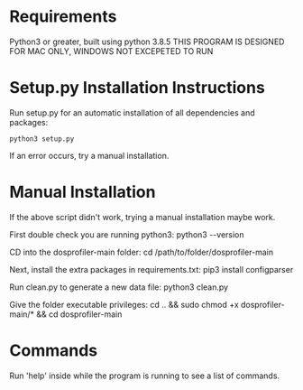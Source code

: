 # Requirements

Python3 or greater, built using python 3.8.5
THIS PROGRAM IS DESIGNED FOR MAC ONLY, WINDOWS NOT EXCEPETED TO RUN

#  Setup.py Installation Instructions

Run setup.py for an automatic installation of all dependencies and packages:
    
    python3 setup.py
 
If an error occurs, try a manual installation.

# Manual Installation

If the above script didn't work, trying a manual installation maybe work.

First double check you are running python3:
    python3 --version

CD into the dosprofiler-main folder:
    cd /path/to/folder/dosprofiler-main

Next, install the extra packages in requirements.txt:
    pip3 install configparser
    
Run clean.py to generate a new data file:
    python3 clean.py
    
Give the folder executable privileges:
    cd .. && sudo chmod +x dosprofiler-main/* && cd dosprofiler-main
    
# Commands

Run 'help' inside while the program is running to see a list of commands.
